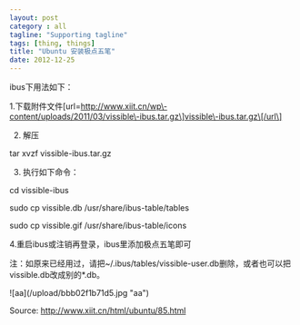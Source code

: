 ```yaml
---
layout: post
category : all
tagline: "Supporting tagline"
tags: [thing, things]
title: "Ubuntu 安装极点五笔"
date: 2012-12-25
---
```

ibus下用法如下：    
1.下载附件文件\[url\=http://www.xiit.cn/wp\-content/uploads/2011/03/vissible\-ibus.tar.gz\]vissible\-ibus.tar.gz\[/url\]    
    
2. 解压    
    
tar xvzf vissible\-ibus.tar.gz    
3. 执行如下命令：    
    
cd vissible\-ibus    
sudo cp vissible.db /usr/share/ibus\-table/tables    
sudo cp vissible.gif /usr/share/ibus\-table/icons    
4.重启ibus或注销再登录，ibus里添加极点五笔即可    
注：如原来已经用过，请把~/.ibus/tables/vissible\-user.db删除，或者也可以把 vissible.db改成别的\*.db。    
    
!\[aa\](/upload/bbb02f1b71d5.jpg "aa")    
    
Source: <http://www.xiit.cn/html/ubuntu/85.html>